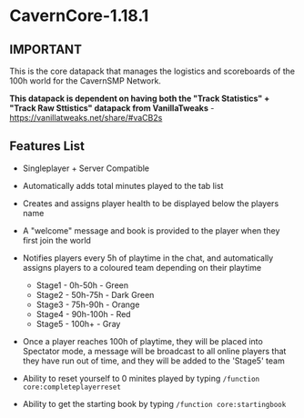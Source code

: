# CavernCore-1.18.1

## **IMPORTANT**

This is the core datapack that manages the logistics and scoreboards of the 100h world for the CavernSMP Network. 

**This datapack is dependent on having both the "Track Statistics" + "Track Raw Sttistics" datapack from VanillaTweaks** - https://vanillatweaks.net/share/#vaCB2s

## **Features List**

- Singleplayer + Server Compatible

- Automatically adds total minutes played to the tab list

- Creates and assigns player health to be displayed below the players name

- A "welcome" message and book is provided to the player when they first join the world

- Notifies players every 5h of playtime in the chat, and automatically assigns players to a coloured team depending on their playtime
    - Stage1 - 0h-50h - Green
    - Stage2 - 50h-75h - Dark Green
    - Stage3 - 75h-90h - Orange
    - Stage4 - 90h-100h - Red
    - Stage5 - 100h+ - Gray
   
- Once a player reaches 100h of playtime, they will be placed into Spectator mode, a message will be broadcast to all online players that they have run out of time, and they will be added to the 'Stage5' team

- Ability to reset yourself to 0 minites played by typing `/function core:completeplayerreset`

- Ability to get the starting book by typing `/function core:startingbook`
